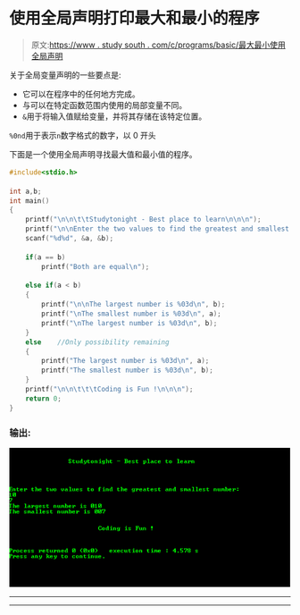 # 使用全局声明打印最大和最小的程序

> 原文:[https://www . study south . com/c/programs/basic/最大最小使用全局声明](https://www.studytonight.com/c/programs/basic/largest-and-smallest-using-global-declaration)

关于全局变量声明的一些要点是:

*   它可以在程序中的任何地方完成。
*   与可以在特定函数范围内使用的局部变量不同。
*   `&`用于将输入值赋给变量，并将其存储在该特定位置。

`%0nd`用于表示`n`数字格式的数字，以 0 开头

下面是一个使用全局声明寻找最大值和最小值的程序。

```cpp
#include<stdio.h>

int a,b;
int main()
{
    printf("\n\n\t\tStudytonight - Best place to learn\n\n\n");
    printf("\n\nEnter the two values to find the greatest and smallest number: \n");
    scanf("%d%d", &a, &b);

    if(a == b)
        printf("Both are equal\n");

    else if(a < b)
    {
        printf("\n\nThe largest number is %03d\n", b);
        printf("\nThe smallest number is %03d\n", a);
        printf("\nThe largest number is %03d\n", b);
    }
    else    //Only possibility remaining
    {
        printf("The largest number is %03d\n", a);
        printf("The smallest number is %03d\n", b);
    }
    printf("\n\n\t\t\tCoding is Fun !\n\n\n");
    return 0;
}
```

### 输出:

![Largest and Smallest using Global Declaration](img/7d1fdbff45abe0a636e08a9f81815200.png)

* * *

* * *
